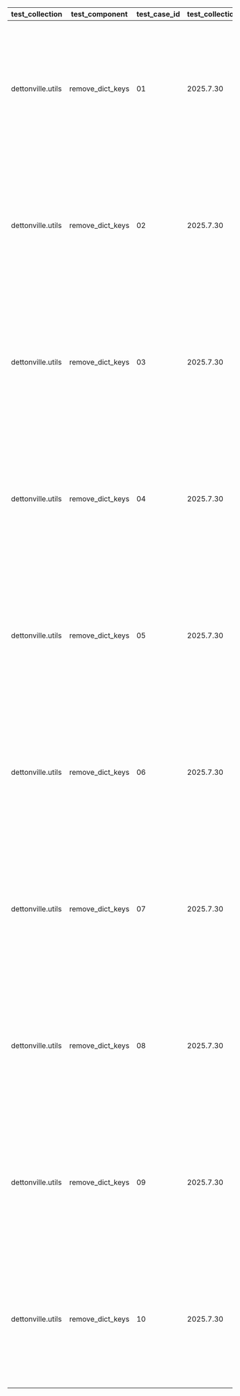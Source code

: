 | test_collection | test_component | test_case_id | test_collection_version | test_description | test_job_link | test_component_git_branch | test_component_git_commit_hash | test_failed | test_date | assertions | test_details_link |
| --- | --- | --- | --- | --- | --- | --- | --- | --- | --- | --- | --- |
| dettonville.utils | remove_dict_keys | 01 | 2025.7.30 | dict object - single key remove test | [test job link](https://jenkins.admin.dettonville.int/job/INFRA/job/repo-test-automation/job/ansible-utils/job/run-module-tests/job/main/105/) | main | 8bff52f | False | 2025-08-02T00:19:35Z | {'validate_changed': {'failed': False, 'msg': 'All assertions passed'}, 'validate_failed': {'failed': False, 'msg': 'All assertions passed'}, 'validate_results': {'failed': False, 'msg': 'All assertions passed'}} | [test details](./test_01/test-results.detailed.yml) |
| dettonville.utils | remove_dict_keys | 02 | 2025.7.30 | dict object - multi key remove test | [test job link](https://jenkins.admin.dettonville.int/job/INFRA/job/repo-test-automation/job/ansible-utils/job/run-module-tests/job/main/105/) | main | 8bff52f | False | 2025-08-02T00:19:35Z | {'validate_changed': {'failed': False, 'msg': 'All assertions passed'}, 'validate_failed': {'failed': False, 'msg': 'All assertions passed'}, 'validate_results': {'failed': False, 'msg': 'All assertions passed'}} | [test details](./test_02/test-results.detailed.yml) |
| dettonville.utils | remove_dict_keys | 03 | 2025.7.30 | dict object - multi key remove test using regex | [test job link](https://jenkins.admin.dettonville.int/job/INFRA/job/repo-test-automation/job/ansible-utils/job/run-module-tests/job/main/105/) | main | 8bff52f | False | 2025-08-02T00:19:35Z | {'validate_changed': {'failed': False, 'msg': 'All assertions passed'}, 'validate_failed': {'failed': False, 'msg': 'All assertions passed'}, 'validate_results': {'failed': False, 'msg': 'All assertions passed'}} | [test details](./test_03/test-results.detailed.yml) |
| dettonville.utils | remove_dict_keys | 04 | 2025.7.30 | dict object - empty object remove test | [test job link](https://jenkins.admin.dettonville.int/job/INFRA/job/repo-test-automation/job/ansible-utils/job/run-module-tests/job/main/105/) | main | 8bff52f | False | 2025-08-02T00:19:35Z | {'validate_changed': {'failed': False, 'msg': 'All assertions passed'}, 'validate_failed': {'failed': False, 'msg': 'All assertions passed'}, 'validate_results': {'failed': False, 'msg': 'All assertions passed'}} | [test details](./test_04/test-results.detailed.yml) |
| dettonville.utils | remove_dict_keys | 05 | 2025.7.30 | list object - single key remove test | [test job link](https://jenkins.admin.dettonville.int/job/INFRA/job/repo-test-automation/job/ansible-utils/job/run-module-tests/job/main/105/) | main | 8bff52f | False | 2025-08-02T00:19:35Z | {'validate_changed': {'failed': False, 'msg': 'All assertions passed'}, 'validate_failed': {'failed': False, 'msg': 'All assertions passed'}, 'validate_results': {'failed': False, 'msg': 'All assertions passed'}} | [test details](./test_05/test-results.detailed.yml) |
| dettonville.utils | remove_dict_keys | 06 | 2025.7.30 | list object - multi key remove test | [test job link](https://jenkins.admin.dettonville.int/job/INFRA/job/repo-test-automation/job/ansible-utils/job/run-module-tests/job/main/105/) | main | 8bff52f | False | 2025-08-02T00:19:35Z | {'validate_changed': {'failed': False, 'msg': 'All assertions passed'}, 'validate_failed': {'failed': False, 'msg': 'All assertions passed'}, 'validate_results': {'failed': False, 'msg': 'All assertions passed'}} | [test details](./test_06/test-results.detailed.yml) |
| dettonville.utils | remove_dict_keys | 07 | 2025.7.30 | list object - multi key remove test using regex | [test job link](https://jenkins.admin.dettonville.int/job/INFRA/job/repo-test-automation/job/ansible-utils/job/run-module-tests/job/main/105/) | main | 8bff52f | False | 2025-08-02T00:19:35Z | {'validate_changed': {'failed': False, 'msg': 'All assertions passed'}, 'validate_failed': {'failed': False, 'msg': 'All assertions passed'}, 'validate_results': {'failed': False, 'msg': 'All assertions passed'}} | [test details](./test_07/test-results.detailed.yml) |
| dettonville.utils | remove_dict_keys | 08 | 2025.7.30 | list object - empty list remove test | [test job link](https://jenkins.admin.dettonville.int/job/INFRA/job/repo-test-automation/job/ansible-utils/job/run-module-tests/job/main/105/) | main | 8bff52f | False | 2025-08-02T00:19:35Z | {'validate_changed': {'failed': False, 'msg': 'All assertions passed'}, 'validate_failed': {'failed': False, 'msg': 'All assertions passed'}, 'validate_results': {'failed': False, 'msg': 'All assertions passed'}} | [test details](./test_08/test-results.detailed.yml) |
| dettonville.utils | remove_dict_keys | 09 | 2025.7.30 | dict object - deep key remove test using ansible_facts | [test job link](https://jenkins.admin.dettonville.int/job/INFRA/job/repo-test-automation/job/ansible-utils/job/run-module-tests/job/main/105/) | main | 8bff52f | False | 2025-08-02T00:19:35Z | {'validate_changed': {'failed': False, 'msg': 'All assertions passed'}, 'validate_failed': {'failed': False, 'msg': 'All assertions passed'}, 'validate_results': {'failed': False, 'msg': 'All assertions passed'}} | [test details](./test_09/test-results.detailed.yml) |
| dettonville.utils | remove_dict_keys | 10 | 2025.7.30 | dict object - deep key remove test using ansible_facts | [test job link](https://jenkins.admin.dettonville.int/job/INFRA/job/repo-test-automation/job/ansible-utils/job/run-module-tests/job/main/105/) | main | 8bff52f | False | 2025-08-02T00:19:35Z | {'validate_changed': {'failed': False, 'msg': 'All assertions passed'}, 'validate_failed': {'failed': False, 'msg': 'All assertions passed'}, 'validate_results': {'failed': False, 'msg': 'All assertions passed'}} | [test details](./test_10/test-results.detailed.yml) |
